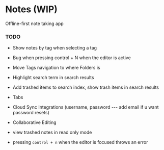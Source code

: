 # Notes (WIP)

Offline-first note taking app

### TODO

- Show notes by tag when selecting a tag
- Bug when pressing control + N when the editor is active
- Move Tags navigation to where Folders is
- Highlight search term in search results
- Add trashed items to search index, show trash items in search results

- Tabs
- Cloud Sync Integrations (username, password --- add email if u want password resets)
- Collaborative Editing

- view trashed notes in read only mode

- pressing `control + n` when the editor is focused throws an error